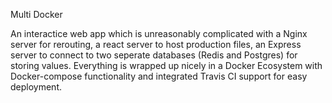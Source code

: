 Multi Docker

An interactice web app which is unreasonably complicated with a Nginx server for rerouting, a react server to host production files,
an Express server to connect to two seperate databases (Redis and Postgres) for storing values.
Everything is wrapped up nicely in a Docker Ecosystem with Docker-compose functionality and integrated Travis CI support for easy 
deployment.
